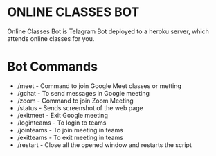 # ONLINE CLASSES BOT
Online Classes Bot is Telagram Bot deployed to a heroku server, which attends online classes for you.

# Bot Commands
- /meet - Command to join Google Meet classes or metting
- /gchat - To send messages in Google meeting
- /zoom - Command to join Zoom Meeting
- /status - Sends screenshot of the web page
- /exitmeet - Exit Google meeting
- /loginteams - To login to teams
- /jointeams - To join meeting in teams
- /exitteams - To exit meeting in teams
- /restart - Close all the opened window and restarts the script
